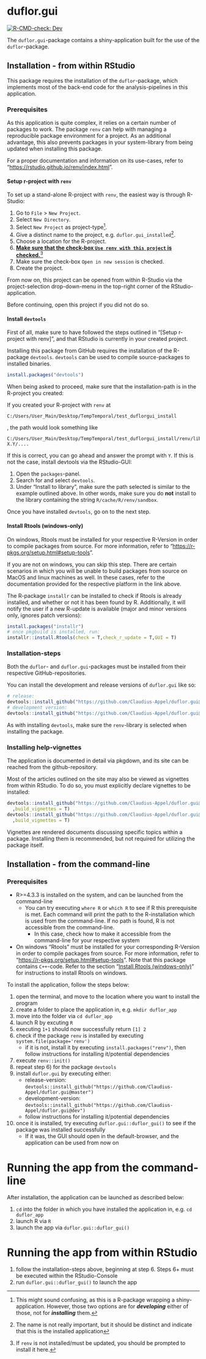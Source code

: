 
<!-- README.md is generated from README.Rmd. Please edit that file -->

# duflor.gui

<!-- badges: start -->

[![R-CMD-check:
Dev](https://github.com/Claudius-Appel/duflor.gui/actions/workflows/R-CMD-check.yaml/badge.svg?branch=dev)](https://github.com/Claudius-Appel/duflor.gui/actions/workflows/R-CMD-check.yaml)

<!-- badges: end -->

The `duflor.gui`-package contains a shiny-application built for the use
of the `duflor`-package.

## Installation - from within RStudio

This package requires the installation of the `duflor`-package, which
implements most of the back-end code for the analysis-pipelines in this
application.

### Prerequisites

As this application is quite complex, it relies on a certain number of
packages to work. The package `renv` can help with managing a
reproducible package environment for a project. As an additional
advantage, this also prevents packages in your system-library from being
updated when installing this package.

For a proper documentation and information on its use-cases, refer to
“<https://rstudio.github.io/renv/index.html>”.

#### Setup r-project with `renv`

To set up a stand-alone R-project with `renv`, the easiest way is
through R-Studio:

1.  Go to `File` \> `New Project`.
2.  Select `New Directory`.
3.  Select `New Project` as project-type[^1].
4.  Give a distinct name to the project,
    e.g. `duflor.gui_installed`[^2].
5.  Choose a location for the R-project.
6.  <u>**Make sure that the check-box `Use renv with this project` is
    checked.**</u>[^3]
7.  Make sure the check-box `Open in new session` is checked.
8.  Create the project.

From now on, this project can be opened from within R-Studio via the
project-selection drop-down-menu in the top-right corner of the
RStudio-application.

Before continuing, open this project if you did not do so.

#### Install `devtools`

First of all, make sure to have followed the steps outlined in “\[Setup
r-project with renv\]”, and that RStudio is currently in your created
project.

Installing this package from GitHub requires the installation of the
R-package `devtools`. `devtools` can be used to compile source-packages
to installed binaries.

``` r
install.packages("devtools")
```

When being asked to proceed, make sure that the installation-path is in
the R-project you created:

If you created your R-project with `renv` at

    C:/Users/User_Main/Desktop/TempTemporal/test_duflorgui_install

, the path would look something like

    C:/Users/User_Main/Desktop/TempTemporal/test_duflorgui_install/renv/library/R-X.Y/....

If this is correct, you can go ahead and answer the prompt with `Y`. If
this is not the case, install devtools via the RStudio-GUI:

1.  Open the `packages`-panel.
2.  Search for and select `devtools`.
3.  Under “Install to library”, make sure the path selected is similar
    to the example outlined above. In other words, make sure you do
    **not** install to the library containing the string
    `R/cache/R/renv/sandbox`.

Once you have installed `devtools`, go on to the next step.

#### Install Rtools (windows-only)

On windows, Rtools must be installed for your respective R-Version in
order to compile packages from source. For more information, refer to
“<https://r-pkgs.org/setup.html#setup-tools>”.

If you are not on windows, you can skip this step. There are certain
scenarios in which you will be unable to build packages from source on
MacOS and linux machines as well. In these cases, refer to the
documentation provided for the respective platform in the link above.

The R-package `installr` can be installed to check if Rtools is already
installed, and whether or not it has been found by R. Additionally, it
will notify the user if a new R-update is available (major and minor
versions only, ignores patch versions):

``` r
install.packages("installr")
# once pkgbuild is installed, run:
installr::install.Rtools(check = T,check_r_update = T,GUI = T)
```

### Installation-steps

Both the `duflor`- and `duflor.gui`-packages must be installed from
their respective GitHub-repositories.

You can install the development and release versions of `duflor.gui`
like so:

``` r
# release:
devtools::install_github("https://github.com/Claudius-Appel/duflor.gui@master")
# development version:
devtools::install_github("https://github.com/Claudius-Appel/duflor.gui@dev")
```

As with installing `devtools`, make sure the `renv`-library is selected
when installing the package.

### Installing help-vignettes

The application is documented in detail via pkgdown, and its site can be
reached from the github-repository.

Most of the articles outlined on the site may also be viewed as
vignettes from within RStudio. To do so, you must explicitly declare
vignettes to be installed:

``` r
devtools::install_github("https://github.com/Claudius-Appel/duflor.gui@master"
  ,build_vignettes = T)
devtools::install_github("https://github.com/Claudius-Appel/duflor.gui@dev"
  ,build_vignettes = T)
```

Vignettes are rendered documents discussing specific topics within a
package. Installing them is recommended, but not required for utilizing
the package itself.

## Installation - from the command-line

### Prerequisites

- R\>=4.3.3 is installed on the system, and can be launched from the
  command-line
  - You can try executing `where R` or `which R` to see if R this
    prerequisite is met. Each command will print the path to the
    R-installation which is used from the command-line. If no path is
    found, R is not accessible from the command-line.
    - In this case, check how to make it accessible from the
      command-line for your respective system
- On windows “Rtools” must be installed for your corresponding R-Version
  in order to compile packages from source. For more information, refer
  to “<https://r-pkgs.org/setup.html#setup-tools>”. Note that this
  package contains `C++`-code. Refer to the section “[Install Rtools
  (windows-only)](#install-rtools-windows-only)” for instructions to
  install Rtools on windows.

To install the application, follow the steps below:

1.  open the terminal, and move to the location where you want to
    install the program
2.  create a folder to place the application in, e.g. `mkdir duflor_app`
3.  move into the folder via `cd duflor_app`
4.  launch R by excuting `R`
5.  executing `1+1` should now successfully return `[1] 2`
6.  check if the package `renv` is installed by executing
    `system.file(package='renv')`
    - if it is not, install it by executing `install.packages("renv")`,
      then follow instructions for installing it/potential dependencies
7.  execute `renv::init()`
8.  repeat step 6) for the package `devtools`
9.  install `duflor.gui` by executing either:
    - release-version:
      `devtools::install_github("https://github.com/Claudius-Appel/duflor.gui@master")`
    - development-version:
      `devtools::install_github("https://github.com/Claudius-Appel/duflor.gui@dev")`
    - follow instructions for installing it/potential dependencies
10. once it is installed, try executing `duflor.gui::duflor_gui()` to
    see if the package was installed successfully
    - If it was, the GUI should open in the default-browser, and the
      application can be used from now on

# Running the app from the command-line

After installation, the application can be launched as described below:

1.  `cd` into the folder in which you have installed the application in,
    e.g. `cd duflor_app`
2.  launch R via `R`
3.  launch the app via `duflor.gui::duflor_gui()`

# Running the app from within RStudio

1.  follow the installation-steps above, beginning at step 6. Steps 6+
    must be executed within the RStudio-Console
2.  run `duflor.gui::duflor_gui()` to launch the app

[^1]: This might sound confusing, as this is a R-package wrapping a
    shiny-application. However, those two options are for
    ***developing*** either of those, not for ***installing*** them.

[^2]: The name is not really important, but it should be distinct and
    indicate that this is the installed application

[^3]: If `renv` is not installed/must be updated, you should be prompted
    to install it here.
